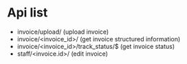 # Api list
- invoice/upload/ (upload invoice)
- invoice/<invoice_id>/ (get invoice structured information)
- invoice/<invoice_id>/track_status/$ (get invoice status)
- staff/<invoice.id>/ (edit invoice)
